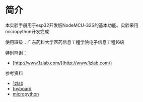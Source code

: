 # 简介

本实验手册用于esp32开发版NodeMCU-32S的基本功能。实验采用micropython开发完成

使用班级：广东药科大学医药信息工程学院电子信息工程16级

特别鸣谢：

- [http://www.1zlab.com/](http://www.1zlab.com/)

参考资料

- [1zlab]([http://www.1zlab.com/wiki/micropython-esp32/](http://www.1zlab.com/wiki/micropython-esp32/))
- [tpyboard]([http://docs.tpyboard.com/zh/latest/tpyboard/tutorial/v202/start/](http://docs.tpyboard.com/zh/latest/tpyboard/tutorial/v202/start/))
- [micropython]([http://docs.micropython.org/en/latest/index.html](http://docs.micropython.org/en/latest/index.html))

